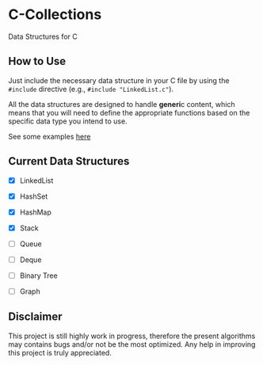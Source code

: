 # C-Collections
Data Structures for C

## How to Use
Just include the necessary data structure in your C file by using the ```#include``` directive (e.g., ```#include "LinkedList.c"```).

All the data structures are designed to handle **generi**c content, which means that you will need to define the appropriate functions based on the specific data type you intend to use.

See some examples [here](https://github.com/Asintotoo/C-Collections/tree/main/test)

## Current Data Structures
- [X] LinkedList
- [X] HashSet
- [X] HashMap
- [X] Stack
- [ ] Queue
- [ ] Deque
- [ ] Binary Tree
- [ ] Graph


## Disclaimer
This project is still highly work in progress, therefore the present algorithms may contains bugs and/or not be the most optimized. Any help in improving this project is truly appreciated.
